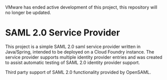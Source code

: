 VMware has ended active development of this project, this repository will no longer be updated.

SAML 2.0 Service Provider
=========================

This project is a simple SAML 2.0 saml service provider written in Java/Spring, 
intended to be deployed on a Cloud Foundry instance.  The service provider 
supports multiple identity provider entries and was created to assist automatic
testing of SAML 2.0 identity provider support.

Third party support of SAML 2.0 functionality provided by OpenSAML.
